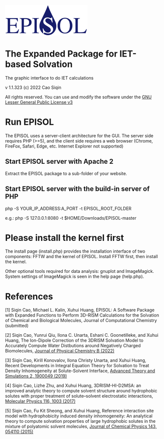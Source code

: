 <img src="https://github.com/EPISOLrelease/EPISOL/blob/main/images/logo_512.png" height=100></img>

# The Expanded Package for IET-based Solvation

The graphic interface to do IET calculations

v 1.1.323 (c) 2022 Cao Siqin

All rights reserved. You can use and modify the software under the [GNU Lesser General Public License v3](https://www.gnu.org/licenses/lgpl-3.0.en.html)

# Run EPISOL

The EPISOL uses a server-client architecture for the GUI. The server side requires PHP (>=5), and the client side requires a web browser (Chrome, FireFox, Safari, Edge, etc. Internet Explorer not supported)

## Start EPISOL server with Apache 2

Extract the EPISOL package to a sub-folder of your website.

## Start EPISOL server with the build-in server of PHP

php -S YOUR_IP_ADDRESS:A_PORT -t EPISOL_ROOT_FOLDER

e.g.: php -S 127.0.0.1:8080 -t $HOME/Downloads/EPISOL-master

# Please install the kernel first

The install page (install.php) provides the installation interface of two components: FFTW and the kernel of EPISOL. Install FFTW first, then install the kernel.

Other optional tools required for data analysis: gnuplot and ImageMagick. System settings of ImageMagick is seen in the help page (help.php).

# References

[1] Siqin Cao, Michael L. Kalin, Xuhui Huang, EPISOL: A Software Package with Expanded Functions to Perform 3D-RISM Calculations for the Solvation of Chemical and Biological Molecules,  Journal of Computational Chemistry (submitted)

[2] Siqin Cao, Yunrui Qiu, Ilona C. Unarta, Eshani C. Goonetilleke, and Xuhui Huang, The Ion-Dipole Correction of the 3DRISM Solvation Model to Accurately Compute Water Distbutions around Negatively Charged Biomolecules, [Journal of Physical Chemistry B (2022)](https://doi.org/10.1021/acs.jpcb.2c04431)

[3] Siqin Cao, Kirill Konovalov, Ilona Christy Unarta, and Xuhui Huang, Recent Developments in Integral Equation Theory for Solvation to Treat Density Inhomogeneity at Solute-Solvent Interface, [Advanced Theory and Simulations 2, 1900049 (2019)](https://doi.org/10.1002/adts.201900049)

[4] Siqin Cao, Lizhe Zhu, and Xuhui Huang, 3DRISM-HI-D2MSA: an improved analytic theory to compute solvent structure around hydrophobic solutes with proper treatment of solute–solvent electrostatic interactions, [Molecular Physics 116, 1003 (2017)](https://doi.org/10.1080/00268976.2017.1416195)

[5] Siqin Cao, Fu Kit Sheong, and Xuhui Huang, Reference interaction site model with hydrophobicity induced density inhomogeneity: An analytical theory to compute solvation properties of large hydrophobic solutes in the mixture of polyatomic solvent molecules, [Journal of Chemical Physics 143, 054110 (2015)](https://doi.org/10.1063/1.4928051)
